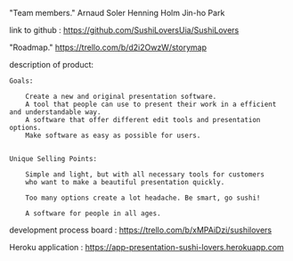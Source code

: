 "Team members."
Arnaud Soler 
Henning Holm
Jin-ho Park

link to github : https://github.com/SushiLoversUia/SushiLovers

"Roadmap."
https://trello.com/b/d2i2OwzW/storymap

description of product:
	
	Goals:
    
		Create a new and original presentation software.
        A tool that people can use to present their work in a efficient and understandable way. 
		A software that offer different edit tools and presentation options.
		Make software as easy as possible for users.     
       
		
	Unique Selling Points:
		
		Simple and light, but with all necessary tools for customers 
		who want to make a beautiful presentation quickly. 
        
        Too many options create a lot headache. Be smart, go sushi!
        
        A software for people in all ages.
       
		
development process board : https://trello.com/b/xMPAiDzi/sushilovers

Heroku application : https://app-presentation-sushi-lovers.herokuapp.com

